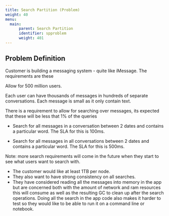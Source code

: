 ```yaml
---
title: Search Partition (Problem)
weight: 40
menu:
  main:
      parent: Search Partition
      identifier: spproblem
      weight: 401
---
```


## Problem Definition

Customer is building a messaging system - quite like iMessage. The requirements are these

Allow for 500 million users.

Each user can have thousands of messages in hundreds of separate conversations. Each message is small as it only contain text. 
 
There is a requirement to allow for searching over messages, its expected that these will be less that 1% of the queries

* Search for all messages in a conversation between 2 dates and contains a particular word. The SLA for this is 100ms.

* Search for all messages in all conversations between 2 dates and contains a particular word. The SLA for this is 500ms. 

Note: more search requirements will come in the future when they start to see what users want to search with. 

* The customer would like at least 1TB per node. 
* They also want to have strong consistency on all searches.
* They have considered reading all the messages into memory in the app but are concerned both with the amount of network and ram resources this will consume as well as the resulting GC to clean up after the search operations. Doing all the search in the app code also makes it harder to test so they would like to be able to run it on a command line or notebook. 

